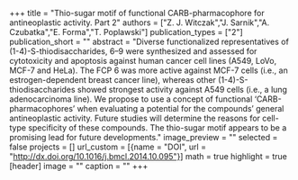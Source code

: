 +++
title = "Thio-sugar motif of functional CARB-pharmacophore for antineoplastic activity. Part 2"
authors = ["Z. J. Witczak","J. Sarnik","A. Czubatka","E. Forma","T. Poplawski"]
publication_types = ["2"]
publication_short = ""
abstract = "Diverse functionalized representatives of (1-4)-S-thiodisaccharides, 6–9 were synthesized and assessed for cytotoxicity and apoptosis against human cancer cell lines (A549, LoVo, MCF-7 and HeLa). The FCP 6 was more active against MCF-7 cells (i.e., an estrogen-dependent breast cancer line), whereas other (1-4)-S-thiodisaccharides showed strongest activity against A549 cells (i.e., a lung adenocarcinoma line). We propose to use a concept of functional ‘CARB-pharmacophores’ when evaluating a potential for the compounds’ general antineoplastic activity. Future studies will determine the reasons for cell-type specificity of these compounds. The thio-sugar motif appears to be a promising lead for future developments."
image_preview = ""
selected = false
projects = []
url_custom = [{name = "DOI", url = "http://dx.doi.org/10.1016/j.bmcl.2014.10.095"}]
math = true
highlight = true
[header]
image = ""
caption = ""
+++

